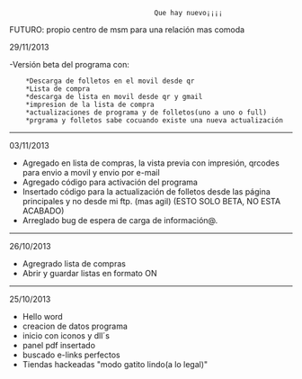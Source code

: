                                         
                                        Que hay nuevo¡¡¡¡

FUTURO: propio centro de msm para una relación mas comoda



29/11/2013

-Versión beta del programa con:

        *Descarga de folletos en el movil desde qr
        *Lista de compra
        *descarga de lista en movil desde qr y gmail
        *impresion de la lista de compra
        *actualizaciones de programa y de folletos(uno a uno o full)
        *prgrama y folletos sabe cocuando existe una nueva actualización
        
__________________________________________________________________________________

03/11/2013

- Agregado en lista de compras, la vista previa con impresión, qrcodes para envio a movil y envio por e-mail
- Agregado código para activación del programa
- Insertado código para la actualización de folletos desde las página principales y no desde mi ftp. (mas agil)
      (ESTO SOLO BETA, NO ESTA ACABADO)
- Arreglado bug de espera de carga de información@.
__________________________________________________________________________________

26/10/2013

- Agregrado lista de compras
- Abrir y guardar listas en formato ON
__________________________________________________________________________________

25/10/2013

- Hello word
- creacion de datos programa
- inicio con iconos y dll´s
- panel pdf insertado
- buscado e-links perfectos
- Tiendas hackeadas "modo gatito lindo(a lo legal)"

